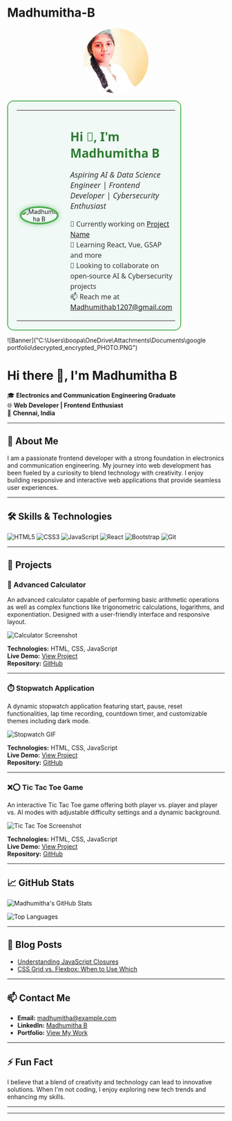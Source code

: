 # Madhumitha-B
<p align="center">
  <img src="https://github.com/Madhu1207-coder/Madhumitha-B/blob/main/PHOTOGRAPHY.jpg" alt="Madhumitha B" width="150" style="border-radius: 50%;" />
</p>
<table align="center" style="border: 2px solid #4CAF50; border-radius: 15px; padding: 20px; background-color: #f0f9f5; width: 80%;">
  <tr>
    <td align="center" style="width: 200px; padding-right: 20px;">
      <img src="https://github.com/Madhu1207-coder/Madhu1207-coder/raw/main/1d2354dd-2894-4480-bf5e-823053543349.jpg" alt="Madhumitha B" width="180" style="border-radius: 50%; border: 4px solid #4CAF50; box-shadow: 0 0 12px rgba(76,175,80,0.6);" />
    </td>
    <td style="vertical-align: middle; font-family: 'Segoe UI', Tahoma, Geneva, Verdana, sans-serif; color: #333;">
      <h1 style="color: #2E7D32;">Hi 👋, I'm <b>Madhumitha B</b></h1>
      <p style="font-size: 18px; font-style: italic;">Aspiring AI & Data Science Engineer | Frontend Developer | Cybersecurity Enthusiast</p>
      <p style="font-size: 16px; line-height: 1.5;">
        🔭 Currently working on <a href="https://github.com/Madhu1207-coder/your-project" target="_blank">Project Name</a><br/>
        🌱 Learning React, Vue, GSAP and more<br/>
        🤝 Looking to collaborate on open-source AI & Cybersecurity projects<br/>
        📫 Reach me at <a href="mailto:Madhumithab1207@gmail.com">Madhumithab1207@gmail.com</a><br/>
      </p>
    </td>
  </tr>
</table>

<!-- Banner Image -->
![Banner]("C:\Users\boopa\OneDrive\Attachments\Documents\google portfolio\decrypted_encrypted_PHOTO.PNG")

# Hi there 👋, I'm Madhumitha B

🎓 **Electronics and Communication Engineering Graduate**  
🌐 **Web Developer | Frontend Enthusiast**  
📍 **Chennai, India**

---

## 💼 About Me

I am a passionate frontend developer with a strong foundation in electronics and communication engineering. My journey into web development has been fueled by a curiosity to blend technology with creativity. I enjoy building responsive and interactive web applications that provide seamless user experiences.

---

## 🛠️ Skills & Technologies

![HTML5](https://img.shields.io/badge/HTML5-E34F26?style=for-the-badge&logo=html5&logoColor=white)
![CSS3](https://img.shields.io/badge/CSS3-1572B6?style=for-the-badge&logo=css3&logoColor=white)
![JavaScript](https://img.shields.io/badge/JavaScript-F7DF1E?style=for-the-badge&logo=javascript&logoColor=black)
![React](https://img.shields.io/badge/React-20232A?style=for-the-badge&logo=react&logoColor=61DAFB)
![Bootstrap](https://img.shields.io/badge/Bootstrap-563D7C?style=for-the-badge&logo=bootstrap&logoColor=white)
![Git](https://img.shields.io/badge/Git-F05032?style=for-the-badge&logo=git&logoColor=white)

---

## 📂 Projects

### 🔢 Advanced Calculator

An advanced calculator capable of performing basic arithmetic operations as well as complex functions like trigonometric calculations, logarithms, and exponentiation. Designed with a user-friendly interface and responsive layout.

![Calculator Screenshot](https://your-image-link.com/calculator.png)

**Technologies:** HTML, CSS, JavaScript  
**Live Demo:** [View Project](https://your-live-demo-link.com)  
**Repository:** [GitHub](https://github.com/yourusername/advanced-calculator)

---

### ⏱️ Stopwatch Application

A dynamic stopwatch application featuring start, pause, reset functionalities, lap time recording, countdown timer, and customizable themes including dark mode.

![Stopwatch GIF](https://your-image-link.com/stopwatch.gif)

**Technologies:** HTML, CSS, JavaScript  
**Live Demo:** [View Project](https://your-live-demo-link.com)  
**Repository:** [GitHub](https://github.com/yourusername/stopwatch-app)

---

### ❌⭕ Tic Tac Toe Game

An interactive Tic Tac Toe game offering both player vs. player and player vs. AI modes with adjustable difficulty settings and a dynamic background.

![Tic Tac Toe Screenshot](https://your-image-link.com/tictactoe.png)

**Technologies:** HTML, CSS, JavaScript  
**Live Demo:** [View Project](https://your-live-demo-link.com)  
**Repository:** [GitHub](https://github.com/yourusername/tic-tac-toe)

---

## 📈 GitHub Stats

![Madhumitha's GitHub Stats](https://github-readme-stats.vercel.app/api?username=yourusername&show_icons=true&theme=radical)

![Top Languages](https://github-readme-stats.vercel.app/api/top-langs/?username=yourusername&layout=compact&theme=radical)

---

## 📝 Blog Posts

- [Understanding JavaScript Closures](https://your-blog-link.com/javascript-closures)
- [CSS Grid vs. Flexbox: When to Use Which](https://your-blog-link.com/css-grid-vs-flexbox)

---

## 📫 Contact Me

- **Email:** [madhumitha@example.com](mailto:madhumitha@example.com)
- **LinkedIn:** [Madhumitha B](https://www.linkedin.com/in/madhumitha-b/)
- **Portfolio:** [View My Work](https://sites.google.com/view/madhumitha-b/project-page)

---

## ⚡ Fun Fact

I believe that a blend of creativity and technology can lead to innovative solutions. When I'm not coding, I enjoy exploring new tech trends and enhancing my skills.

---



---


